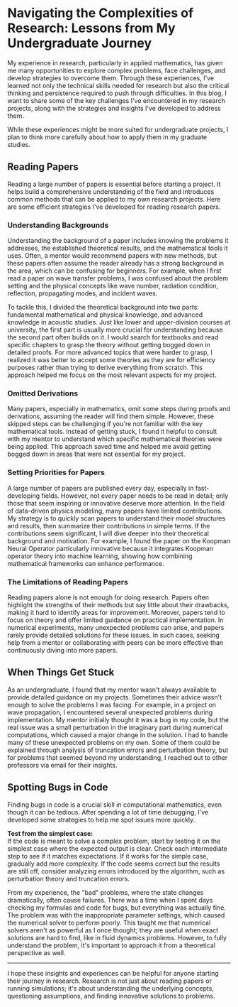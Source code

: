 # Navigating the Complexities of Research: Lessons from My Undergraduate Journey

My experience in research, particularly in applied mathematics, has given me many opportunities to explore complex problems, face challenges, and develop strategies to overcome them. Through these experiences, I've learned not only the technical skills needed for research but also the critical thinking and persistence required to push through difficulties. In this blog, I want to share some of the key challenges I've encountered in my research projects, along with the strategies and insights I've developed to address them.

While these experiences might be more suited for undergraduate projects, I plan to think more carefully about how to apply them in my graduate studies.

## Reading Papers

Reading a large number of papers is essential before starting a project. It helps build a comprehensive understanding of the field and introduces common methods that can be applied to my own research projects. Here are some efficient strategies I've developed for reading research papers.

### Understanding Backgrounds

Understanding the background of a paper includes knowing the problems it addresses, the established theoretical results, and the mathematical tools it uses. Often, a mentor would recommend papers with new methods, but these papers often assume the reader already has a strong background in the area, which can be confusing for beginners. For example, when I first read a paper on wave transfer problems, I was confused about the problem setting and the physical concepts like wave number, radiation condition, reflection, propagating modes, and incident waves.  

To tackle this, I divided the theoretical background into two parts: fundamental mathematical and physical knowledge, and advanced knowledge in acoustic studies. Just like lower and upper-division courses at university, the first part is usually more crucial for understanding because the second part often builds on it. I would search for textbooks and read specific chapters to grasp the theory without getting bogged down in detailed proofs. For more advanced topics that were harder to grasp, I realized it was better to accept some theories as they are for efficiency purposes rather than trying to derive everything from scratch. This approach helped me focus on the most relevant aspects for my project.

### Omitted Derivations

Many papers, especially in mathematics, omit some steps during proofs and derivations, assuming the reader will find them simple. However, these skipped steps can be challenging if you're not familiar with the key mathematical tools. Instead of getting stuck, I found it helpful to consult with my mentor to understand which specific mathematical theories were being applied. This approach saved time and helped me avoid getting bogged down in areas that were not essential for my project.

### Setting Priorities for Papers

A large number of papers are published every day, especially in fast-developing fields. However, not every paper needs to be read in detail; only those that seem inspiring or innovative deserve more attention. In the field of data-driven physics modeling, many papers have limited contributions. My strategy is to quickly scan papers to understand their model structures and results, then summarize their contributions in simple terms. If the contributions seem significant, I will dive deeper into their theoretical background and motivation. For example, I found the paper on the Koopman Neural Operator particularly innovative because it integrates Koopman operator theory into machine learning, showing how combining mathematical frameworks can enhance performance.

### The Limitations of Reading Papers

Reading papers alone is not enough for doing research. Papers often highlight the strengths of their methods but say little about their drawbacks, making it hard to identify areas for improvement. Moreover, papers tend to focus on theory and offer limited guidance on practical implementation. In numerical experiments, many unexpected problems can arise, and papers rarely provide detailed solutions for these issues. In such cases, seeking help from a mentor or collaborating with peers can be more effective than continuously diving into more papers.

## When Things Get Stuck

As an undergraduate, I found that my mentor wasn't always available to provide detailed guidance on my projects. Sometimes their advice wasn't enough to solve the problems I was facing. For example, in a project on wave propagation, I encountered several unexpected problems during implementation. My mentor initially thought it was a bug in my code, but the real issue was a small perturbation in the imaginary part during numerical computations, which caused a major change in the solution. I had to handle many of these unexpected problems on my own. Some of them could be explained through analysis of truncation errors and perturbation theory, but for problems that seemed beyond my understanding, I reached out to other professors via email for their insights.

## Spotting Bugs in Code

Finding bugs in code is a crucial skill in computational mathematics, even though it can be tedious. After spending a lot of time debugging, I've developed some strategies to help me spot issues more quickly.

**Test from the simplest case:**  
If the code is meant to solve a complex problem, start by testing it on the simplest case where the expected output is clear. Check each intermediate step to see if it matches expectations. If it works for the simple case, gradually add more complexity. If the code seems correct but the results are still off, consider analyzing errors introduced by the algorithm, such as perturbation theory and truncation errors.

From my experience, the "bad" problems, where the state changes dramatically, often cause failures. There was a time when I spent days checking my formulas and code for bugs, but everything was actually fine. The problem was with the inappropriate parameter settings, which caused the numerical solver to perform poorly. This taught me that numerical solvers aren't as powerful as I once thought; they are useful when exact solutions are hard to find, like in fluid dynamics problems. However, to fully understand the problem, it's important to approach it from a theoretical perspective as well.

---

I hope these insights and experiences can be helpful for anyone starting their journey in research. Research is not just about reading papers or running simulations; it's about understanding the underlying concepts, questioning assumptions, and finding innovative solutions to problems.
